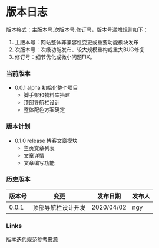 # 版本日志
版本格式：主版本号.次版本号.修订号，版本号递增规则如下：

1. 主版本号：网站整体非兼容性变更或重要功能模块发布
2. 次版本号：次级功能发布、较大规模重构或重大BUG修复
3. 修订号：细节优化或微小问题FIX。

### 当前版本

- 0.0.1 alpha 初始化整个项目
  - 脚手架和物料库搭建
  - 顶部导航栏设计
  - 整体配色方案确定

### 版本计划

- 0.1.0 release 博客文章模块
  - 主页文章列表
  - 文章详情
  - 文章编写功能

### 历史版本

| 版本号 | 变更               | 发布日期   | 发布人 |
| ------ | ------------------ | ---------- | ------ |
| 0.0.1  | 顶部导航栏设计开发 | 2020/04/02 | ngy    |

### Links

[版本迭代规范参考来源](https://semver.org/lang/zh-CN/)